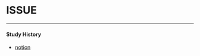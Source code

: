 # ISSUE

---

#### Study History
- [notion](https://chungjin.notion.site/STUDY-ae75434702a44ed188b04902a990f3c8)
